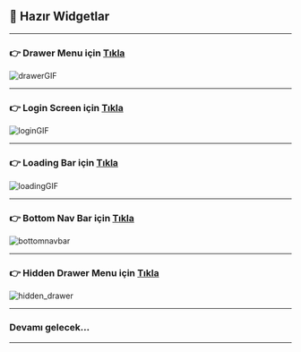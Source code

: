 <h2> 🚀 Hazır Widgetlar </h2>

<hr>

### 👉 Drawer Menu için <a href="https://github.com/ozcanbayram/Flutter-Dart-Learning-Notes/tree/master/ready_custom_widgets/lib/feature/drawer_menu"> Tıkla </a> 
![drawerGIF](https://github.com/user-attachments/assets/dfa46919-da33-44f2-8695-887ca75079cd)
<hr>


### 👉 Login Screen için <a href="https://github.com/ozcanbayram/Flutter-Dart-Learning-Notes/tree/master/ready_custom_widgets/lib/feature/register_screen"> Tıkla </a> 
![loginGIF](https://github.com/user-attachments/assets/0afdb564-83c6-4045-815f-89d401db09b7)
<hr>

### 👉 Loading Bar için <a href="https://github.com/ozcanbayram/Flutter-Dart-Notes-Widgets/tree/master/ready_custom_widgets/lib/feature/loading_bar"> Tıkla </a> 
![loadingGIF](https://github.com/user-attachments/assets/41f3f207-aa9e-4f1c-962e-9787c60aa81a)
<hr>

### 👉 Bottom Nav Bar için <a href="https://github.com/ozcanbayram/Flutter-Dart-Notes-Widgets/blob/master/ready_custom_widgets/lib/feature/bottom_nav_bar/custom_navbar.dart"> Tıkla </a> 
![bottomnavbar](https://github.com/user-attachments/assets/ef62fdc3-884a-47f4-a020-a1e9e3b59bf7)
<hr>

### 👉 Hidden Drawer Menu için <a href="https://github.com/ozcanbayram/Flutter-Dart-Notes-Widgets/tree/master/ready_custom_widgets/lib/feature/hidden_drawer_menu"> Tıkla </a> 

![hidden_drawer](https://github.com/user-attachments/assets/895ef0b3-5794-4018-a21a-b98aba4acda9)

<hr>

### Devamı gelecek...
<hr>
